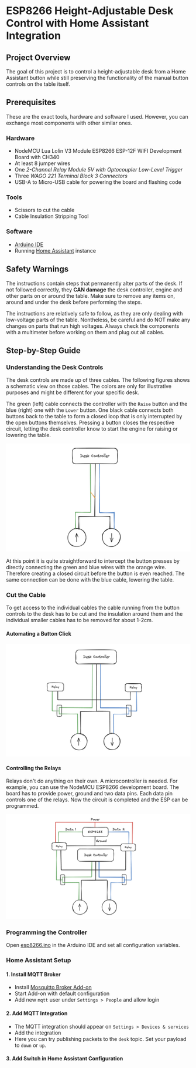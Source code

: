 # ESP8266 Height-Adjustable Desk Control with Home Assistant Integration

## Project Overview

The goal of this project is to control a height-adjustable desk from a Home Assistant button while still preserving the functionality of the manual button controls on the table itself.

## Prerequisites

These are the exact tools, hardware and software I used. However, you can exchange most components with other similar ones.

### Hardware

- NodeMCU Lua Lolin V3 Module ESP8266 ESP-12F WIFI Development Board with CH340
- At least 8 jumper wires
- One _2-Channel Relay Module 5V with Optocoupler Low-Level Trigger_
- Three _WAGO 221 Terminal Block 3 Connectors_
- USB-A to Micro-USB cable for powering the board and flashing code

### Tools

- Scissors to cut the cable
- Cable Insulation Stripping Tool

### Software

- [Arduino IDE](https://docs.arduino.cc/software/ide/#ide-v2)
- Running [Home Assistant](https://www.home-assistant.io/) instance

## Safety Warnings

The instructions contain steps that permanently alter parts of the desk. If not followed correctly, they **CAN damage** the desk controller, engine and other parts on or around the table.
Make sure to remove any items on, around and under the desk before performing the steps.

The instructions are relatively safe to follow, as they are only dealing with low-voltage parts of the table. Nontheless, be careful and do NOT make any changes on parts that run high voltages. Always check the components with a multimeter before working on them and plug out all cables.

## Step-by-Step Guide

### Understanding the Desk Controls

The desk controls are made up of three cables. The following figures shows a schematic view on those cables. The colors are only for illustrative purposes and might be different for your specific desk.

The green (left) cable connects the controller with the `Raise` button and the blue (right) one with the `Lower` button. One black cable connects both buttons back to the table to form a closed loop that is only interrupted by the open buttons themselves. Pressing a button closes the respective circuit, letting the desk controller know to start the engine for raising or lowering the table.

![](/docs/media/desk-diag.png)

At this point it is quite straightforward to intercept the button presses by directly connecting the green and blue wires with the orange wire. Therefore creating a closed circuit before the button is even reached. The same connection can be done with the blue cable, lowering the table.

### Cut the Cable

To get access to the individual cables the cable running from the button controls to the desk has to be cut and the insulation around them and the individual smaller cables has to be removed for about 1-2cm.

#### Automating a Button Click

![](/docs/media/desk-relay-diag.png)

#### Controlling the Relays

Relays don't do anything on their own. A microcontroller is needed. For example, you can use the NodeMCU ESP8266 development board. The board has to provide power, ground and two data pins. Each data pin controls one of the relays. Now the circuit is completed and the ESP can be programmed.

![](/docs/media/desk-controller-diag.png)

### Programming the Controller

Open [esp8266.ino](/esp8266.ino) in the Arduino IDE and set all configuration variables.

### Home Assistant Setup

#### 1. Install MQTT Broker

- Install [Mosquitto Broker Add-on](https://www.home-assistant.io/integrations/mqtt/)
- Start Add-on with default configuration
- Add new `mqtt` user under `Settings > People` and allow login

#### 2. Add MQTT Integration

- The MQTT integration should appear on `Settings > Devices & services`
- Add the integration
- Here you can try publishing packets to the `desk` topic. Set your payload to `down` or `up`.

#### 3. Add Switch in Home Assistant Configuration
